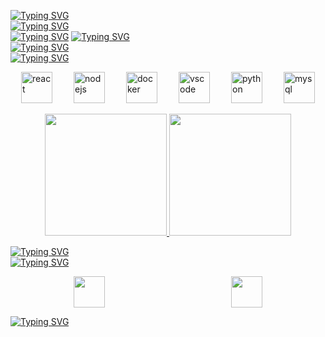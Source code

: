 [![Typing SVG](https://readme-typing-svg.herokuapp.com?font=Fira+Code&size=26&pause=1000&color=33E453&width=435&lines=Hola+%F0%9F%91%8B+%2F+Hi+there+%F0%9F%91%8B)](https://git.io/typing-svg)  
[![Typing SVG](https://readme-typing-svg.herokuapp.com?font=Fira+Code&weight=900&size=26&pause=1000&color=0C9351&width=500&lines=Sobre+mi)](https://git.io/typing-svg)  
[![Typing SVG](https://readme-typing-svg.herokuapp.com?font=Fira+Code&weight=900&color=75F28C&multiline=true&repeat=false&width=850&lines=%C2%A1Hola!+Soy+Matias+Martinez%2C+bienvenido+a+mi+repositorio+personal+de+GitHub.+)](https://git.io/typing-svg)
[![Typing SVG](https://readme-typing-svg.herokuapp.com?font=Fira+Code&weight=900&color=75F28C&multiline=true&repeat=false&width=650&lines=Soy+estudiante+de+la+carrera+de+Ing.+Civil+en+informatica.+)](https://git.io/typing-svg)   
[![Typing SVG](https://readme-typing-svg.herokuapp.com?font=Fira+Code&weight=900&size=26&pause=1000&color=0C9351&width=500&lines=Tecnolog%C3%ADas+conocidas+y+utilizadas+)](https://git.io/typing-svg)  
[![Typing SVG](https://readme-typing-svg.herokuapp.com?font=Fira+Code&weight=900&color=75F28C&multiline=true&repeat=false&width=500&lines=He+trabajado+con+las+siguientes+tecnolog%C3%ADas%3A++)](https://git.io/typing-svg)  
<div style="display: flex; justify-content: space-around; flex-wrap: wrap;">
  <img src="https://cdn.jsdelivr.net/gh/devicons/devicon@latest/icons/react/react-original-wordmark.svg" alt="react" width="50px" height="50px"/>
  <img src="https://cdn.jsdelivr.net/gh/devicons/devicon@latest/icons/nodejs/nodejs-original-wordmark.svg" alt="nodejs" width="50px" height="50px"/>
  <img src="https://cdn.jsdelivr.net/gh/devicons/devicon@latest/icons/docker/docker-original-wordmark.svg" alt="docker" width="50px" height="50px"/>
  <img src="https://cdn.jsdelivr.net/gh/devicons/devicon@latest/icons/vscode/vscode-original-wordmark.svg" alt="vscode" width="50px" height="50px"/>
  <img src="https://cdn.jsdelivr.net/gh/devicons/devicon@latest/icons/python/python-original-wordmark.svg" alt="python" width="50px" height="50px"/>       
  <img src="https://cdn.jsdelivr.net/gh/devicons/devicon@latest/icons/mysql/mysql-original-wordmark.svg" alt="mysql" width="50px" height="50px"/>     
</div>  
<br/>
<div align="center" style="display: flex; justify-content: center;">
  <a href="https://github.com/xNanoEngine">
    <img height="195px" src="https://github-readme-stats.vercel.app/api?username=xnanoengine&show_icons=true&theme=one_dark_pro&include_all_commits=true&count_private=true"/>
    <img height="195px" src="https://github-readme-stats.vercel.app/api/top-langs/?username=xnanoengine&layout=compact&langs_count=7&theme=one_dark_pro"/>
  </a>
</div>

[![Typing SVG](https://readme-typing-svg.herokuapp.com?font=Fira+Code&weight=900&size=26&pause=1000&color=0C9351&width=500&lines=Contacto++)](https://git.io/typing-svg)  
[![Typing SVG](https://readme-typing-svg.herokuapp.com?font=Fira+Code&weight=900&pause=1000&color=75F28C&repeat=false&width=1250&lines=Si+tienes+alguna+pregunta%2C+sugerencia+o+simplemente+quieres+decir+hola%2C+no+dudes+en+ponerte+en+contacto+conmigo%3A++)](https://git.io/typing-svg)
<div style="display: flex; justify-content: space-around; flex-wrap: wrap;"> 
  <a href="https://www.linkedin.com/in/matias-martinez-schwalm-8ab8a6299" target="_blank"><img src="https://img.icons8.com/?size=100&id=13930&format=png&color=000000" width="50px" height="50px" target="_blank"></a> 
  <a href="mailto:xnanoengine@gmail.com"><img src="https://img.icons8.com/?size=100&id=P7UIlhbpWzZm&format=png&color=000000" width="50px" height="50px" target="_blank"></a>
</div>

[![Typing SVG](https://readme-typing-svg.herokuapp.com?font=Fira+Code&weight=900&pause=1000&color=33E453&width=500&lines=%C2%A1Gracias+por+visitar+mi+repositorio!++)](https://git.io/typing-svg) 

